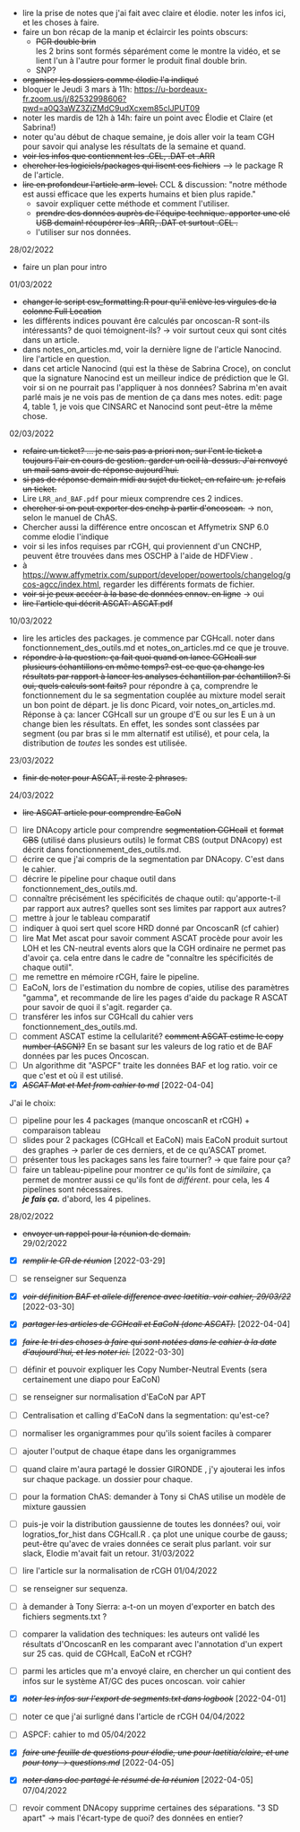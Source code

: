 - lire la prise de notes que j'ai fait avec claire et élodie. noter les infos ici, et les choses à faire.
- faire un bon récap de la manip et éclaircir les points obscurs:
    - ~~PCR double brin~~\
    les 2 brins sont formés séparément come le montre la vidéo, et se lient l'un à l'autre pour former le produit final double brin.
    - SNP?
- ~~organiser les dossiers comme élodie l'a indiqué~~
- bloquer le Jeudi 3 mars à 11h: https://u-bordeaux-fr.zoom.us/j/82532998606?pwd=a0Q3aWZ3ZjZMdC9udXcxem85clJPUT09
- noter les mardis de 12h à 14h: faire un point avec Élodie et Claire (et Sabrina!)
- noter qu'au début de chaque semaine, je dois aller voir la team CGH pour savoir qui analyse les résultats de la semaine et quand.
- ~~voir les infos que contiennent les .CEL, .DAT et .ARR~~
- ~~chercher les logiciels/packages qui lisent ces fichiers~~ --> le package R de l'article.
- ~~lire en profondeur l'article arm-level.~~ CCL & discussion: "notre méthode est aussi efficace que les experts humains et bien plus rapide."
    - savoir expliquer cette méthode et comment l'utiliser.
    - ~~prendre des données auprès de l'équipe technique. apporter une clé USB demain! récupérer les .ARR, .DAT et surtout .CEL .~~
    - l'utiliser sur nos données.

28/02/2022
- faire un plan pour intro 

01/03/2022
- ~~changer le script csv_formatting.R pour qu'il enlève les virgules de la colonne Full Location~~
- les différents indices pouvant êre calculés par oncoscan-R sont-ils intéressants? de quoi témoignent-ils?
    -> voir surtout ceux qui sont cités dans un article.
- dans notes_on_articles.md, voir la dernière ligne de l'article Nanocind. lire l'article en question.
- dans cet article Nanocind (qui est la thèse de Sabrina Croce), on conclut que la signature Nanocind est un meilleur indice de prédiction que le GI. voir si on ne pourrait pas l'appliquer à nos données? Sabrina m'en avait parlé mais je ne vois pas de mention de ça dans mes notes. 
    edit: page 4, table 1, je vois que CINSARC et Nanocind sont peut-être la même chose.  
    
02/03/2022
- ~~refaire un ticket? ... je ne sais pas a priori non, sur l'ent le ticket a toujours l'air en cours de gestion. garder un oeil là-dessus. J'ai renvoyé un mail sans avoir de réponse aujourd'hui.~~
- ~~si pas de réponse demain midi au sujet du ticket, en refaire un.~~
    ~~je refais un ticket.~~
- Lire `LRR_and_BAF.pdf` pour mieux comprendre ces 2 indices.
- ~~chercher si on peut exporter des cnchp à partir d'oncoscan.~~
    -> non, selon le manuel de ChAS.
- Chercher aussi la différence entre oncoscan et Affymetrix SNP 6.0 comme elodie l'indique
- voir si les infos requises par rCGH, qui proviennent d'un CNCHP, peuvent être trouvées dans mes OSCHP à l'aide de HDFView .
- à https://www.affymetrix.com/support/developer/powertools/changelog/gcos-agcc/index.html, regarder les différents formats de fichier.
- ~~voir si je peux accéer à la base de données ennov. en ligne~~
    -> oui
- ~~lire l'article qui décrit ASCAT: ASCAT.pdf~~  

10/03/2022
- lire les articles des packages. je commence par CGHcall. noter dans fonctionnement_des_outils.md et notes_on_articles.md ce que je trouve.
- ~~répondre à la question: ça fait quoi quand on lance CGHcall sur plusieurs échantillons en même temps? est-ce que ça change les résultats par rapport à lancer les analyses échantillon par échantillon? Si oui, quels calculs sont faits?~~
pour répondre à ça, comprendre le fonctionnement du le sa segmentation couplée au mixture model serait un bon point de départ. je lis donc Picard, voir notes_on_articles.md.
Réponse à ça: lancer CGHcall sur un groupe d'E ou sur les E un à un change bien les résultats. En effet, les sondes sont classées par segment (ou par bras si le mm alternatif est utilisé), et pour cela, la distribution de *toutes* les sondes est utilisée.  

23/03/2022
- ~~finir de noter pour ASCAT, il reste 2 phrases.~~

24/03/2022
- ~~lire ASCAT article pour comprendre EaCoN~~
* [ ] lire DNAcopy article pour comprendre ~~segmentation CGHcall~~ et ~~format CBS~~ (utilisé dans plusieurs outils)
le format CBS (output DNAcopy) est décrit dans fonctionnement_des_outils.md. 
* [ ] écrire ce que j'ai compris de la segmentation par DNAcopy. C'est dans le cahier.
* [ ] décrire le pipeline pour chaque outil dans fonctionnement_des_outils.md.
* [ ] connaître précisément les spécificités de chaque outil: qu'apporte-t-il par rapport aux autres? quelles sont ses limites par rapport aux autres?
* [ ] mettre à jour le tableau comparatif
* [ ] indiquer à quoi sert quel score HRD donné par OncoscanR (cf cahier)
* [ ] lire Mat Met ascat pour savoir comment ASCAT procède pour avoir les LOH et les CN-neutral events alors que la CGH ordinaire ne permet pas d'avoir ça. cela entre dans le cadre de "connaître les spécificités de chaque outil".
* [ ] me remettre en mémoire rCGH, faire le pipeline.
* [ ] EaCoN, lors de l'estimation du nombre de copies, utilise des paramètres "gamma", et recommande de lire les pages d'aide du package R ASCAT pour savoir de quoi il s'agit. regarder ça.
* [ ] transférer les infos sur CGHcall du cahier vers fonctionnement_des_outils.md.
* [ ] comment ASCAT estime la cellularité?
~~comment ASCAT estime le copy number (ASCN)?~~
En se basant sur les valeurs de log ratio et de BAF données par les puces Oncoscan.
* [ ] Un algorithme dit "ASPCF" traite les données BAF et log ratio. voir ce que c'est et où il est utilisé.
* [X] ~~*ASCAT Mat et Met from cahier to md*~~ [2022-04-04]

J'ai le choix:
* [ ] pipeline pour les 4 packages (manque oncoscanR et rCGH) + comparaison tableau
* [ ] slides pour 2 packages (CGHcall et EaCoN) mais EaCoN produit surtout des graphes -> parler de ces derniers, et de ce qu'ASCAT promet.
* [ ] présenter tous les packages sans les faire tourner? -> que faire pour ça?
* [ ] faire un tableau-pipeline pour montrer ce qu'ils font de *similaire*, ça permet de montrer aussi ce qu'ils font de *différent*. pour cela, les 4 pipelines sont nécessaires.  
***je fais ça.*** d'abord, les 4 pipelines.

28/02/2022
- ~~envoyer un rappel pour la réunion de demain.~~  
29/02/2022  
* [X] ~~*remplir le CR de réunion*~~ [2022-03-29]  
* [ ] se renseigner sur Sequenza  
* [X] ~~*voir définition BAF et allele difference avec laetitia. voir cahier, 29/03/22*~~ [2022-03-30]
* [X] ~~*partager les articles de CGHcall et EaCoN (donc ASCAT).*~~ [2022-04-04]
* [X] ~~*faire le tri des choses à faire qui sont notées dans le cahier à la date d'aujourd'hui, et les noter ici.*~~ [2022-03-30]
* [ ] définir et pouvoir expliquer les Copy Number-Neutral Events (sera certainement une diapo pour EaCoN)
* [ ] se renseigner sur normalisation d'EaCoN par APT
* [ ] Centralisation et calling d'EaCoN dans la segmentation: qu'est-ce?
* [ ] normaliser les organigrammes pour qu'ils soient faciles à comparer
* [ ] ajouter l'output de chaque étape dans les organigrammes
* [ ] quand claire m'aura partagé le dossier GIRONDE , j'y ajouterai les infos sur chaque package. un dossier pour chaque.
* [ ] pour la formation ChAS: demander à Tony si ChAS utilise un modèle de mixture gaussien
* [ ] puis-je voir la distribution gaussienne de toutes les données? oui, voir logratios_for_hist dans CGHcall.R . ça plot une unique courbe de gauss; peut-être qu'avec de vraies données ce serait plus parlant. voir sur slack, Elodie m'avait fait un retour.
31/03/2022
* [ ] lire l'article sur la normalisation de rCGH
01/04/2022
* [ ] se renseigner sur sequenza.
* [ ] à demander à Tony Sierra: a-t-on un moyen d'exporter en batch des fichiers segments.txt ?
* [ ] comparer la validation des techniques: les auteurs ont validé les résultats d'OncoscanR en les comparant avec l'annotation d'un expert sur 25 cas. quid de CGHcall, EaCoN et rCGH?
* [ ] parmi les articles que m'a envoyé claire, en chercher un qui contient des infos sur le système AT/GC des puces oncoscan. voir cahier
* [X] ~~*noter les infos sur l'export de segments.txt dans logbook*~~ [2022-04-01]
* [ ] noter ce que j'ai surligné dans l'article de rCGH
04/04/2022
* [ ] ASPCF: cahier to md
05/04/2022
* [X] ~~*faire une feuille de questions pour élodie, une pour laetitia/claire, et une pour tony -> questions.md*~~ [2022-04-05]
* [X] ~~*noter dans doc partagé le résumé de la réunion*~~ [2022-04-05]
07/04/2022
* [ ] revoir comment DNAcopy supprime certaines des séparations. "3 SD apart" -> mais l'écart-type de quoi? des données en entier?

